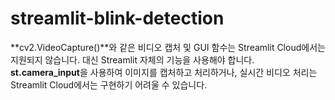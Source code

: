 # streamlit-blink-detection

**cv2.VideoCapture()**와 같은 비디오 캡처 및 GUI 함수는 Streamlit Cloud에서는 지원되지 않습니다. 대신 Streamlit 자체의 기능을 사용해야 합니다.
**st.camera_input**을 사용하여 이미지를 캡처하고 처리하거나, 실시간 비디오 처리는 Streamlit Cloud에서는 구현하기 어려울 수 있습니다.
